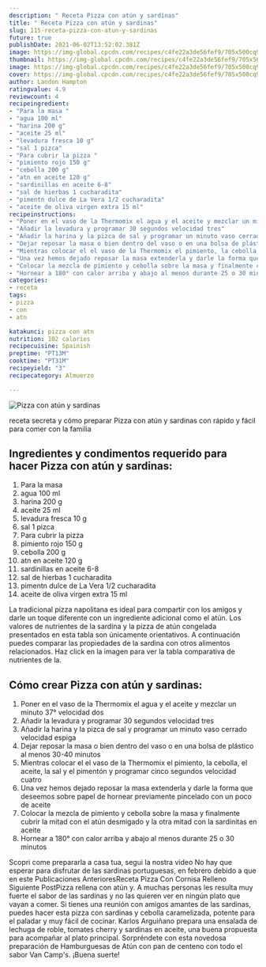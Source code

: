 ```yaml
---
description: " Receta Pizza con atún y sardinas"
title: " Receta Pizza con atún y sardinas"
slug: 115-receta-pizza-con-atun-y-sardinas
future: true
publishDate: 2021-06-02T13:52:02.381Z
image: https://img-global.cpcdn.com/recipes/c4fe22a3de56fef9/705x500cq90/pizza-con-atun-y-sardinas-foto-principal.jpg
thumbnail: https://img-global.cpcdn.com/recipes/c4fe22a3de56fef9/705x500cq90/pizza-con-atun-y-sardinas-foto-principal.jpg
image: https://img-global.cpcdn.com/recipes/c4fe22a3de56fef9/705x500cq90/pizza-con-atun-y-sardinas-foto-principal.jpg
cover: https://img-global.cpcdn.com/recipes/c4fe22a3de56fef9/705x500cq90/pizza-con-atun-y-sardinas-foto-principal.jpg
author: Landon Hampton
ratingvalue: 4.9
reviewcount: 4
recipeingredient:
- "Para la masa "
- "agua 100 ml"
- "harina 200 g"
- "aceite 25 ml"
- "levadura fresca 10 g"
- "sal 1 pizca"
- "Para cubrir la pizza "
- "pimiento rojo 150 g"
- "cebolla 200 g"
- "atn en aceite 120 g"
- "sardinillas en aceite 6-8"
- "sal de hierbas 1 cucharadita"
- "pimentn dulce de La Vera 1/2 cucharadita"
- "aceite de oliva virgen extra 15 ml"
recipeinstructions:
- "Poner en el vaso de la Thermomix el agua y el aceite y mezclar un minuto 37° velocidad dos"
- "Añadir la levadura y programar 30 segundos velocidad tres"
- "Añadir la harina y la pizca de sal y programar un minuto vaso cerrado velocidad espiga"
- "Dejar reposar la masa o bien dentro del vaso o en una bolsa de plástico al menos 30-40 minutos"
- "Mientras colocar el el vaso de la Thermomix el pimiento, la cebolla, el aceite, la sal y el pimentón y programar cinco segundos velocidad cuatro"
- "Una vez hemos dejado reposar la masa extenderla y darle la forma que deseemos sobre papel de hornear previamente pincelado con un poco de aceite"
- "Colocar la mezcla de pimiento y cebolla sobre la masa y finalmente cubrir la mitad con el atún desmigado y la otra mitad con la sardinitas en aceite"
- "Hornear a 180° con calor arriba y abajo al menos durante 25 o 30 minutos"
categories:
- receta
tags:
- pizza
- con
- atn

katakunci: pizza con atn 
nutrition: 102 calories
recipecuisine: Spainish
preptime: "PT13M"
cooktime: "PT31M"
recipeyield: "3"
recipecategory: Almuerzo

---
```



![Pizza con atún y sardinas](https://img-global.cpcdn.com/recipes/c4fe22a3de56fef9/705x500cq90/pizza-con-atun-y-sardinas-foto-principal.jpg)

receta secreta y cómo preparar Pizza con atún y sardinas con rápido y fácil para comer con la familia

<!--inarticleads1-->

## Ingredientes y condimentos requerido para hacer Pizza con atún y sardinas:

1. Para la masa 
1. agua 100 ml
1. harina 200 g
1. aceite 25 ml
1. levadura fresca 10 g
1. sal 1 pizca
1. Para cubrir la pizza 
1. pimiento rojo 150 g
1. cebolla 200 g
1. atn en aceite 120 g
1. sardinillas en aceite 6-8
1. sal de hierbas 1 cucharadita
1. pimentn dulce de La Vera 1/2 cucharadita
1. aceite de oliva virgen extra 15 ml

La tradicional pizza napolitana es ideal para compartir con los amigos y darle un toque diferente con un ingrediente adicional como el atún. Los valores de nutrientes de la sardina y la pizza de atún congelada presentados en esta tabla son únicamente orientativos. A continuación puedes comparar las propiedades de la sardina con otros alimentos relacionados. Haz click en la imagen para ver la tabla comparativa de nutrientes de la. 

<!--inarticleads2-->

## Cómo crear Pizza con atún y sardinas:

1. Poner en el vaso de la Thermomix el agua y el aceite y mezclar un minuto 37° velocidad dos
1. Añadir la levadura y programar 30 segundos velocidad tres
1. Añadir la harina y la pizca de sal y programar un minuto vaso cerrado velocidad espiga
1. Dejar reposar la masa o bien dentro del vaso o en una bolsa de plástico al menos 30-40 minutos
1. Mientras colocar el el vaso de la Thermomix el pimiento, la cebolla, el aceite, la sal y el pimentón y programar cinco segundos velocidad cuatro
1. Una vez hemos dejado reposar la masa extenderla y darle la forma que deseemos sobre papel de hornear previamente pincelado con un poco de aceite
1. Colocar la mezcla de pimiento y cebolla sobre la masa y finalmente cubrir la mitad con el atún desmigado y la otra mitad con la sardinitas en aceite
1. Hornear a 180° con calor arriba y abajo al menos durante 25 o 30 minutos


Scopri come prepararla a casa tua, segui la nostra video No hay que esperar para disfrutar de las sardinas portuguesas, en febrero debido a que en este Publicaciones AnterioresReceta Pizza Con Cornisa Relleno Siguiente PostPizza rellena con atún y. A muchas personas les resulta muy fuerte el sabor de las sardinas y no las quieren ver en ningún plato que vayan a comer. Si tienes una reunión con amigos amantes de las sardinas, puedes hacer esta pizza con sardinas y cebolla caramelizada, potente para el paladar y muy fácil de cocinar. Karlos Arguiñano prepara una ensalada de lechuga de roble, tomates cherry y sardinas en aceite, una buena propuesta para acompañar al plato principal. Sorpréndete con esta novedosa preparación de Hamburguesas de Atún con pan de centeno con todo el sabor Van Camp&#39;s. 
¡Buena suerte!

